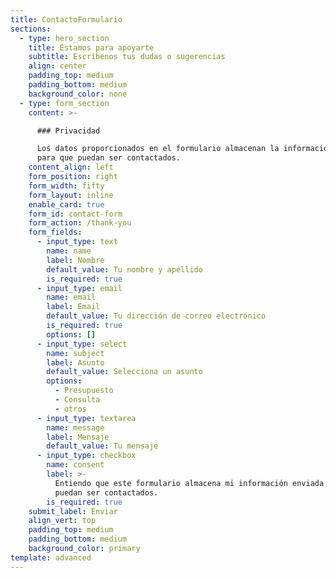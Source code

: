 ```yaml
---
title: ContactoFormulario
sections:
  - type: hero_section
    title: Estamos para apoyarte
    subtitle: Escríbenos tus dudas o sugerencias
    align: center
    padding_top: medium
    padding_bottom: medium
    background_color: none
  - type: form_section
    content: >-

      ### Privacidad

      Los datos proporcionados en el formulario almacenan la información enviada
      para que puedan ser contactados.
    content_align: left
    form_position: right
    form_width: fifty
    form_layout: inline
    enable_card: true
    form_id: contact-form
    form_action: /thank-you
    form_fields:
      - input_type: text
        name: name
        label: Nombre
        default_value: Tu nombre y apellido
        is_required: true
      - input_type: email
        name: email
        label: Email
        default_value: Tu dirección de correo electrónico
        is_required: true
        options: []
      - input_type: select
        name: subject
        label: Asunto
        default_value: Selecciona un asunto
        options:
          - Presupuesto
          - Consulta
          - otros
      - input_type: textarea
        name: message
        label: Mensaje
        default_value: Tu mensaje
      - input_type: checkbox
        name: consent
        label: >-
          Entiendo que este formulario almacena mi información enviada para que
          puedan ser contactados.
        is_required: true
    submit_label: Enviar
    align_vert: top
    padding_top: medium
    padding_bottom: medium
    background_color: primary
template: advanced
---
```


